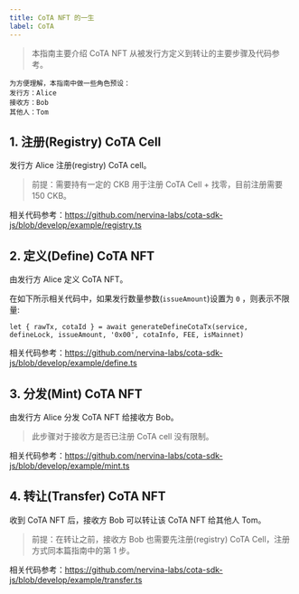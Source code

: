```yaml
---
title: CoTA NFT 的一生
label: CoTA
---
```


> 本指南主要介绍 CoTA NFT 从被发行方定义到转让的主要步骤及代码参考。

```
为方便理解，本指南中做一些角色预设：
发行方：Alice
接收方：Bob
其他人：Tom
```

## 1. 注册(Registry) CoTA Cell

发行方 Alice 注册(registry) CoTA cell。

> 前提：需要持有一定的 CKB 用于注册 CoTA Cell + 找零，目前注册需要 150 CKB。

相关代码参考：https://github.com/nervina-labs/cota-sdk-js/blob/develop/example/registry.ts


## 2. 定义(Define) CoTA NFT
由发行方 Alice 定义 CoTA NFT。

在如下所示相关代码中，如果发行数量参数(`issueAmount`)设置为 `0` ，则表示不限量:
```
let { rawTx, cotaId } = await generateDefineCotaTx(service, defineLock, issueAmount, '0x00', cotaInfo, FEE, isMainnet)
```

相关代码参考：https://github.com/nervina-labs/cota-sdk-js/blob/develop/example/define.ts


## 3. 分发(Mint) CoTA NFT
由发行方 Alice 分发 CoTA NFT 给接收方 Bob。

> 此步骤对于接收方是否已注册 CoTA cell 没有限制。

相关代码参考：https://github.com/nervina-labs/cota-sdk-js/blob/develop/example/mint.ts

## 4. 转让(Transfer) CoTA NFT

收到 CoTA NFT 后，接收方 Bob 可以转让该 CoTA NFT 给其他人 Tom。

> 前提：在转让之前，接收方 Bob 也需要先注册(registry) CoTA Cell，注册方式同本篇指南中的第 1 步。

相关代码参考：https://github.com/nervina-labs/cota-sdk-js/blob/develop/example/transfer.ts
